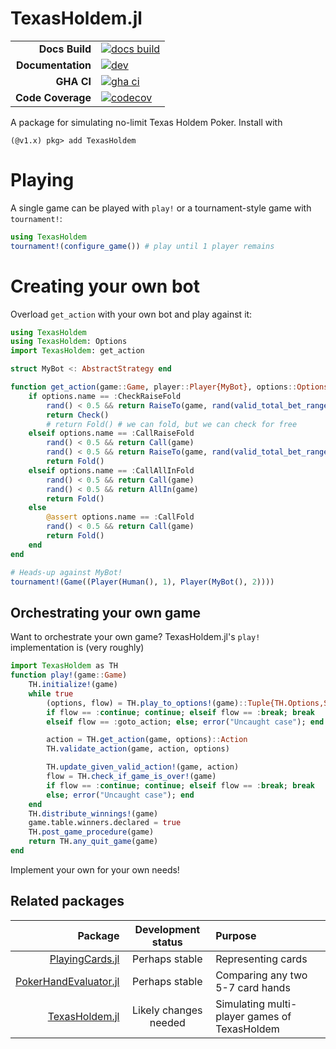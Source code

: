 # TexasHoldem.jl

|||
|---------------------:|:----------------------------------------------|
| **Docs Build**       | [![docs build][docs-bld-img]][docs-bld-url]   |
| **Documentation**    | [![dev][docs-dev-img]][docs-dev-url]          |
| **GHA CI**           | [![gha ci][gha-ci-img]][gha-ci-url]           |
| **Code Coverage**    | [![codecov][codecov-img]][codecov-url]        |

[docs-bld-img]: https://github.com/charleskawczynski/TexasHoldem.jl/workflows/Documentation/badge.svg
[docs-bld-url]: https://github.com/charleskawczynski/TexasHoldem.jl/actions?query=workflow%3ADocumentation

[docs-dev-img]: https://img.shields.io/badge/docs-dev-blue.svg
[docs-dev-url]: https://charleskawczynski.github.io/TexasHoldem.jl/dev/

[gha-ci-img]: https://github.com/charleskawczynski/TexasHoldem.jl/workflows/ci/badge.svg
[gha-ci-url]: https://github.com/charleskawczynski/TexasHoldem.jl/actions?query=workflow%3Aci

[codecov-img]: https://codecov.io/gh/charleskawczynski/TexasHoldem.jl/branch/main/graph/badge.svg
[codecov-url]: https://codecov.io/gh/charleskawczynski/TexasHoldem.jl

A package for simulating no-limit Texas Holdem Poker. Install with

```julia-repl
(@v1.x) pkg> add TexasHoldem
```

# Playing

A single game can be played with `play!` or a tournament-style game with `tournament!`:

```julia
using TexasHoldem
tournament!(configure_game()) # play until 1 player remains
```

# Creating your own bot

Overload `get_action` with your own bot and play against it:

```julia
using TexasHoldem
using TexasHoldem: Options
import TexasHoldem: get_action

struct MyBot <: AbstractStrategy end

function get_action(game::Game, player::Player{MyBot}, options::Options)
    if options.name == :CheckRaiseFold
        rand() < 0.5 && return RaiseTo(game, rand(valid_total_bet_range(game)))
        return Check()
        # return Fold() # we can fold, but we can check for free
    elseif options.name == :CallRaiseFold
        rand() < 0.5 && return Call(game)
        rand() < 0.5 && return RaiseTo(game, rand(valid_total_bet_range(game)))
        return Fold()
    elseif options.name == :CallAllInFold
        rand() < 0.5 && return Call(game)
        rand() < 0.5 && return AllIn(game)
        return Fold()
    else
        @assert options.name == :CallFold
        rand() < 0.5 && return Call(game)
        return Fold()
    end
end

# Heads-up against MyBot!
tournament!(Game((Player(Human(), 1), Player(MyBot(), 2))))
```

## Orchestrating your own game

Want to orchestrate your own game? TexasHoldem.jl's `play!` implementation is
(very roughly)

```julia
import TexasHoldem as TH
function play!(game::Game)
    TH.initialize!(game)
    while true
        (options, flow) = TH.play_to_options!(game)::Tuple{TH.Options,Symbol}
        if flow == :continue; continue; elseif flow == :break; break
        elseif flow == :goto_action; else; error("Uncaught case"); end

        action = TH.get_action(game, options)::Action
        TH.validate_action(game, action, options)

        TH.update_given_valid_action!(game, action)
        flow = TH.check_if_game_is_over!(game)
        if flow == :continue; continue; elseif flow == :break; break
        else; error("Uncaught case"); end
    end
    TH.distribute_winnings!(game)
    game.table.winners.declared = true
    TH.post_game_procedure(game)
    return TH.any_quit_game(game)
end
```

Implement your own for your own needs!

## Related packages

| Package                                                                             |  Development status      |         Purpose                                       |
|------------------------------------------------------------------------------------:|:------------------------:|:------------------------------------------------------|
| [PlayingCards.jl](https://github.com/charleskawczynski/PlayingCards.jl)             | Perhaps stable           | Representing cards                                    |
| [PokerHandEvaluator.jl](https://github.com/charleskawczynski/PokerHandEvaluator.jl) | Perhaps stable           | Comparing any two 5-7 card hands                      |
| [TexasHoldem.jl](https://github.com/charleskawczynski/TexasHoldem.jl)               | Likely changes needed    | Simulating multi-player games of TexasHoldem          |
